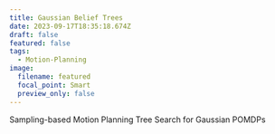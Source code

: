 ```yaml
---
title: Gaussian Belief Trees
date: 2023-09-17T18:35:18.674Z
draft: false
featured: false
tags:
  - Motion-Planning
image:
  filename: featured
  focal_point: Smart
  preview_only: false
---
```

Sampling-based Motion Planning Tree Search for Gaussian POMDPs